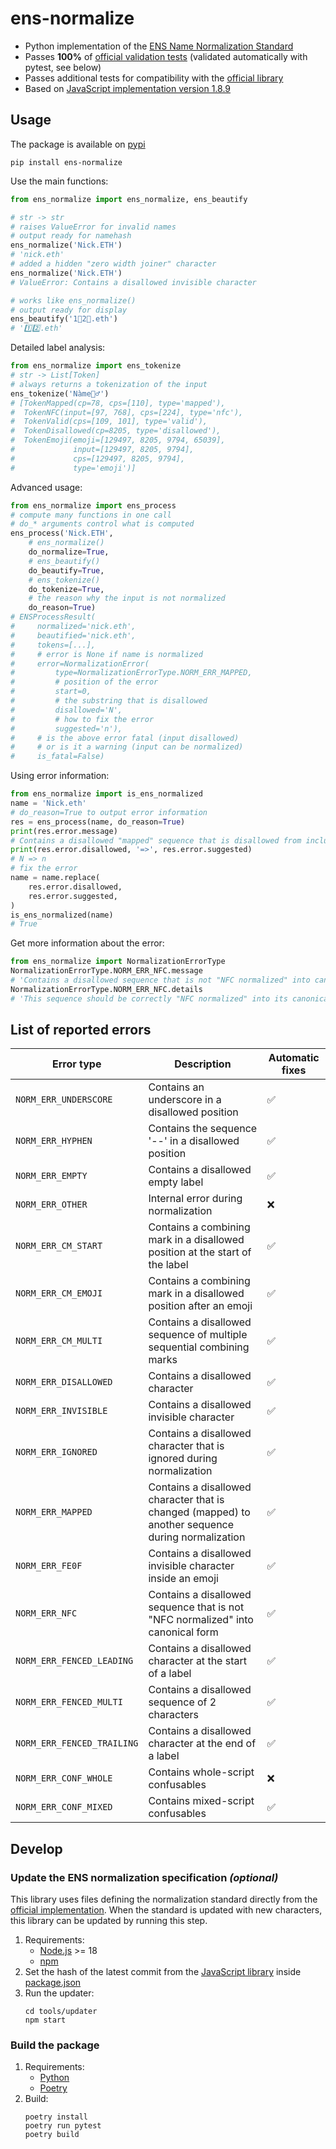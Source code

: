 # ens-normalize

* Python implementation of the [ENS Name Normalization Standard](https://github.com/adraffy/ensip-norm/blob/main/draft.md)
* Passes **100%** of [official validation tests](https://github.com/adraffy/ens-normalize.js/tree/main/validate) (validated automatically with pytest, see below)
* Passes additional tests for compatibility with the [official library](https://github.com/adraffy/ens-normalize.js)
* Based on [JavaScript implementation version 1.8.9](https://github.com/adraffy/ens-normalize.js/tree/fa0ad385e77299ad8bddc2287876fbf74a92b8db)

## Usage
The package is available on [pypi](https://pypi.org/project/ens-normalize/)
```
pip install ens-normalize
```

Use the main functions:
```python
from ens_normalize import ens_normalize, ens_beautify
```

```python
# str -> str
# raises ValueError for invalid names
# output ready for namehash
ens_normalize('Nick.ETH')
# 'nick.eth'
# added a hidden "zero width joiner" character
ens_normalize('Ni‍ck.ETH')
# ValueError: Contains a disallowed invisible character
```

```python
# works like ens_normalize()
# output ready for display
ens_beautify('1⃣2⃣.eth')
# '1️⃣2️⃣.eth'
```

Detailed label analysis:
```python
from ens_normalize import ens_tokenize
# str -> List[Token]
# always returns a tokenization of the input
ens_tokenize('Nàme‍🧙‍♂')
# [TokenMapped(cp=78, cps=[110], type='mapped'),
#  TokenNFC(input=[97, 768], cps=[224], type='nfc'),
#  TokenValid(cps=[109, 101], type='valid'),
#  TokenDisallowed(cp=8205, type='disallowed'),
#  TokenEmoji(emoji=[129497, 8205, 9794, 65039],
#             input=[129497, 8205, 9794],
#             cps=[129497, 8205, 9794],
#             type='emoji')]
```

Advanced usage:
```python
from ens_normalize import ens_process
# compute many functions in one call
# do_* arguments control what is computed
ens_process('Nick.ETH',
    # ens_normalize()
    do_normalize=True,
    # ens_beautify()
    do_beautify=True,
    # ens_tokenize()
    do_tokenize=True,
    # the reason why the input is not normalized
    do_reason=True)
# ENSProcessResult(
#     normalized='nick.eth',
#     beautified='nick.eth',
#     tokens=[...],
#     # error is None if name is normalized
#     error=NormalizationError(
#         type=NormalizationErrorType.NORM_ERR_MAPPED,
#         # position of the error
#         start=0,
#         # the substring that is disallowed
#         disallowed='N',
#         # how to fix the error
#         suggested='n'),
#     # is the above error fatal (input disallowed)
#     # or is it a warning (input can be normalized)
#     is_fatal=False)
```

Using error information:
```python
from ens_normalize import is_ens_normalized
name = 'Nick.eth'
# do_reason=True to output error information
res = ens_process(name, do_reason=True)
print(res.error.message)
# Contains a disallowed "mapped" sequence that is disallowed from inclusion in a label when it is saved to the blockchain during a valid registration
print(res.error.disallowed, '=>', res.error.suggested)
# N => n
# fix the error
name = name.replace(
    res.error.disallowed,
    res.error.suggested,
)
is_ens_normalized(name)
# True
```

Get more information about the error:
```python
from ens_normalize import NormalizationErrorType
NormalizationErrorType.NORM_ERR_NFC.message
# 'Contains a disallowed sequence that is not "NFC normalized" into canonical form'
NormalizationErrorType.NORM_ERR_NFC.details
# 'This sequence should be correctly "NFC normalized" into its canonical form when it is saved to the blockchain during a valid registration'
```

## List of reported errors

| Error type | Description | Automatic fixes |
| ---------- | ----------- | --------------- |
| `NORM_ERR_UNDERSCORE` | Contains an underscore in a disallowed position | ✅ |
| `NORM_ERR_HYPHEN`     | Contains the sequence '--' in a disallowed position | ✅ |
| `NORM_ERR_EMPTY`      | Contains a disallowed empty label | ✅ |
| `NORM_ERR_OTHER`      | Internal error during normalization | ❌ |
| `NORM_ERR_CM_START`   | Contains a combining mark in a disallowed position at the start of the label | ✅ |
| `NORM_ERR_CM_EMOJI`   | Contains a combining mark in a disallowed position after an emoji | ✅ |
| `NORM_ERR_CM_MULTI`   | Contains a disallowed sequence of multiple sequential combining marks | ✅ |
| `NORM_ERR_DISALLOWED` | Contains a disallowed character | ✅ |
| `NORM_ERR_INVISIBLE`  | Contains a disallowed invisible character | ✅ |
| `NORM_ERR_IGNORED`    | Contains a disallowed character that is ignored during normalization | ✅ |
| `NORM_ERR_MAPPED`     | Contains a disallowed character that is changed (mapped) to another sequence during normalization | ✅ |
| `NORM_ERR_FE0F`       | Contains a disallowed invisible character inside an emoji | ✅ |
| `NORM_ERR_NFC`        | Contains a disallowed sequence that is not "NFC normalized" into canonical form | ✅ |
| `NORM_ERR_FENCED_LEADING`  | Contains a disallowed character at the start of a label | ✅ |
| `NORM_ERR_FENCED_MULTI`    | Contains a disallowed sequence of 2 characters | ✅ |
| `NORM_ERR_FENCED_TRAILING` | Contains a disallowed character at the end of a label | ✅ |
| `NORM_ERR_CONF_WHOLE` | Contains whole-script confusables | ❌ |
| `NORM_ERR_CONF_MIXED` | Contains mixed-script confusables | ✅ |

## Develop

### Update the ENS normalization specification *(optional)*

This library uses files defining the normalization standard
directly from the [official implementation](https://github.com/adraffy/ens-normalize.js/tree/main/derive).
When the standard is updated with new characters, this library can
be updated by running this step.

1. Requirements:
    - [Node.js](https://nodejs.org) >= 18
    - [npm](https://www.npmjs.com)
2. Set the hash of the latest commit from the [JavaScript library](https://github.com/adraffy/ens-normalize.js) inside [package.json](tools/updater/package.json)
3. Run the updater:
    ```
    cd tools/updater
    npm start
    ```

### Build the package

1. Requirements:
    - [Python](https://www.python.org)
    - [Poetry](https://python-poetry.org)
2. Build:
    ```
    poetry install
    poetry run pytest
    poetry build
    ```
